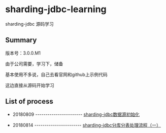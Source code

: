 # sharding-jdbc-learning

sharding-jdbc 源码学习

## Summary

版本号：3.0.0.M1

由于公司需要，学习下，储备

基本使用不多说，自己去看官网和github上示例代码

这边直接从源码开始学习

## List of process

- 20180809 ----------------------- [sharding-jdbc数据源初始化][1]

- 20180814 ----------------------- [sharding-jdbc分库分表处理流程（一）][2]


[1]:./resources/chapter-1.md
[2]:./resources/chapter-2.md
